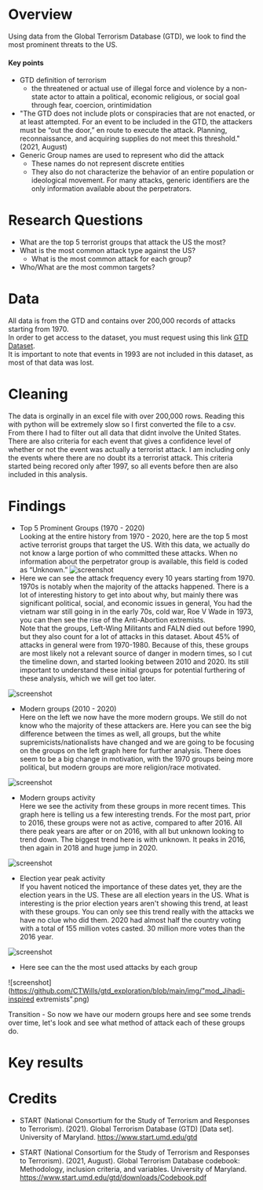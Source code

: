 # Overview

Using data from the Global Terrorism Database (GTD), we look to find the most prominent threats to the US.
<br>

#### Key points

- GTD definition of terrorism
  - the threatened or actual use of illegal force and violence by a non-state actor to attain a political, economic religious, or social goal through fear, coercion, orintimidation
- "The GTD does not include plots or conspiracies that are not enacted, or at least attempted. For an
  event to be included in the GTD, the attackers must be “out the door,” en route to execute the attack.
  Planning, reconnaissance, and acquiring supplies do not meet this threshold." (2021, August)
- Generic Group names are used to represent who did the attack
  - These names do not represent discrete entities
  - They also do not characterize the behavior
    of an entire population or ideological movement. For many attacks, generic identifiers are the
    only information available about the perpetrators.

# Research Questions

- What are the top 5 terrorist groups that attack the US the most?
- What is the most common attack type against the US?
  - What is the most common attack for each group?
- Who/What are the most common targets?

# Data

All data is from the GTD and contains over 200,000 records of attacks starting from 1970. <br>
In order to get access to the dataset, you must request using this link [GTD Dataset](https://www.start.umd.edu/gtd/contact/download).<br>
It is important to note that events in 1993 are not included in this dataset, as most of that data was lost.

# Cleaning

The data is orginally in an excel file with over 200,000 rows. Reading this with python will be extremely slow so I first converted the file to a csv. <br>
From there I had to filter out all data that didnt involve the United States. <br>
There are also criteria for each event that gives a confidence level of whether or not the event was actually a terrorist attack. I am including only the events where there are no doubt its a terrorist attack. This criteria started being recored only after 1997, so all events before then are also included in this analysis.

# Findings
* Top 5 Prominent Groups (1970 - 2020)
  <br>
  Looking at the entire history from 1970 - 2020, here are the top 5 most active terrorist groups that target the US.
  With this data, we actually do not know a large portion of who committed these attacks.
  When no information about the perpetrator group is available, this field is coded as “Unknown.”
![screenshot](https://github.com/CTWills/gtd_exploration/blob/main/img/top_5_tot.png)
* Here we can see the attack frequency every 10 years starting from 1970.
  <br>
1970s is notably when the majority of the attacks happened. There is a lot of interesting history to get into about why, but mainly there was significant political, social, and economic issues in general,
You had the vietnam war still going in in the early 70s, cold war, Roe V Wade in 1973, you can then see the rise of the Anti-Abortion extremists. <br>
Note that the groups, Left-Wing Militants and FALN died out before 1990, but they also count for a lot of attacks in this dataset. About 45% of attacks in general were from 1970-1980. 
Because of this, these groups are most likely not a relevant source of danger in modern times, so I cut the timeline down, and started looking between 2010 and 2020. Its still important to understand these initial groups for potential furthering of these analysis, which we will get too later.

![screenshot](https://github.com/CTWills/gtd_exploration/blob/main/img/tot_timeline.png)

* Modern groups (2010 - 2020)
  <br>
  Here on the left we now have the more modern groups. We still do not know who the majority of these attackers are.
  Here you can see the big difference between the times as well, all groups, but the white supremicists/nationalists have changed and we are going to be focusing on the groups on the left graph here for further analysis.
  There does seem to be a big change in motivation, with the 1970 groups being more political, but modern groups are more religion/race motivated.
  
![screenshot](https://github.com/CTWills/gtd_exploration/blob/main/img/top_5_mod.png)

* Modern groups activity
  <br>
  Here we see the activity from these groups in more recent times. This graph here is telling us a few interesting trends.
  For the most part, prior to 2016, these groups were not as active, compared to after 2016.
  All there peak years are after or on 2016, with all but unknown looking to trend down.
  The biggest trend here is with unknown. It peaks in 2016, then again in 2018 and huge jump in 2020.

![screenshot](https://github.com/CTWills/gtd_exploration/blob/main/img/mod_timeline.png)

* Election year peak activity
  <br>
  If you havent noticed the importance of these dates yet, they are the election years in the US.
  These are all election years in the US. What is interesting is the prior election years aren't showing this trend, at least with these groups.
  You can only see this trend really with the attacks we have no clue who did them. 2020 had almost half the country voting with a total of 155 million votes casted. 30 million more votes than the 2016 year.

![screenshot](https://github.com/CTWills/gtd_exploration/blob/main/img/mod_election.png)

* Here see can the the most used attacks by each group
  
![screenshot](https://github.com/CTWills/gtd_exploration/blob/main/img/"mod_Jihadi-inspired extremists".png)

Transition - So now we have our modern groups here and see some trends over time, let's look and see what method of attack each of these groups do.

# Key results

# Credits

- START (National Consortium for the Study of Terrorism and Responses to Terrorism). (2021). Global
  Terrorism Database (GTD) [Data set]. University of Maryland. https://www.start.umd.edu/gtd

- START (National Consortium for the Study of Terrorism and Responses to Terrorism). (2021, August).
  Global Terrorism Database codebook: Methodology, inclusion criteria, and variables. University of
  Maryland. https://www.start.umd.edu/gtd/downloads/Codebook.pdf
